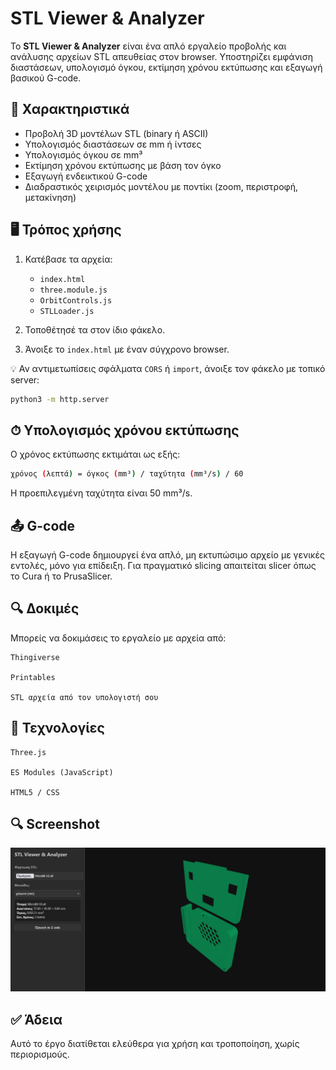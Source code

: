 # STL Viewer & Analyzer

Το **STL Viewer & Analyzer** είναι ένα απλό εργαλείο προβολής και ανάλυσης αρχείων STL απευθείας στον browser. Υποστηρίζει εμφάνιση διαστάσεων, υπολογισμό όγκου, εκτίμηση χρόνου εκτύπωσης και εξαγωγή βασικού G-code.

## 🔧 Χαρακτηριστικά

- Προβολή 3D μοντέλων STL (binary ή ASCII)
- Υπολογισμός διαστάσεων σε mm ή ίντσες
- Υπολογισμός όγκου σε mm³
- Εκτίμηση χρόνου εκτύπωσης με βάση τον όγκο
- Εξαγωγή ενδεικτικού G-code
- Διαδραστικός χειρισμός μοντέλου με ποντίκι (zoom, περιστροφή, μετακίνηση)

## 🖥️ Τρόπος χρήσης

1. Κατέβασε τα αρχεία:
   - `index.html`
   - `three.module.js`
   - `OrbitControls.js`
   - `STLLoader.js`

2. Τοποθέτησέ τα στον ίδιο φάκελο.

3. Άνοιξε το `index.html` με έναν σύγχρονο browser.

💡 Αν αντιμετωπίσεις σφάλματα `CORS` ή `import`, άνοιξε τον φάκελο με τοπικό server:
```bash
python3 -m http.server
```

## ⏱ Υπολογισμός χρόνου εκτύπωσης

Ο χρόνος εκτύπωσης εκτιμάται ως εξής:

```bash
χρόνος (λεπτά) = όγκος (mm³) / ταχύτητα (mm³/s) / 60
```

Η προεπιλεγμένη ταχύτητα είναι 50 mm³/s.

## 📤 G-code

Η εξαγωγή G-code δημιουργεί ένα απλό, μη εκτυπώσιμο αρχείο με γενικές εντολές, μόνο για επίδειξη. Για πραγματικό slicing απαιτείται slicer όπως το Cura ή το PrusaSlicer.

## 🔍 Δοκιμές

Μπορείς να δοκιμάσεις το εργαλείο με αρχεία από:

    Thingiverse

    Printables

    STL αρχεία από τον υπολογιστή σου
	
## 🧱 Τεχνολογίες

    Three.js

    ES Modules (JavaScript)

    HTML5 / CSS
	
## 🔍 Screenshot

![App Screenshot](screenshot/screen.jpg)

## ✅ Άδεια

Αυτό το έργο διατίθεται ελεύθερα για χρήση και τροποποίηση, χωρίς περιορισμούς.